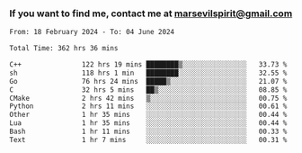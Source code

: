 ### If you want to find me, contact me at marsevilspirit@gmail.com

<!--
**marsevilspirit/marsevilspirit** is a ✨ _special_ ✨ repository because its `README.md` (this file) appears on your GitHub profile.

Here are some ideas to get you started:

- 🔭 I’m currently working on ...
- 🌱 I’m currently learning ...
- 👯 I’m looking to collaborate on ...
- 🤔 I’m looking for help with ...
- 💬 Ask me about ...
- 📫 How to reach me: ...
- 😄 Pronouns: ...
- ⚡ Fun fact: ...
-->
<!--START_SECTION:waka-->

```txt
From: 18 February 2024 - To: 04 June 2024

Total Time: 362 hrs 36 mins

C++               122 hrs 19 mins ████████▒░░░░░░░░░░░░░░░░   33.73 %
sh                118 hrs 1 min   ████████░░░░░░░░░░░░░░░░░   32.55 %
Go                76 hrs 24 mins  █████▒░░░░░░░░░░░░░░░░░░░   21.07 %
C                 32 hrs 5 mins   ██▒░░░░░░░░░░░░░░░░░░░░░░   08.85 %
CMake             2 hrs 42 mins   ▒░░░░░░░░░░░░░░░░░░░░░░░░   00.75 %
Python            2 hrs 11 mins   ░░░░░░░░░░░░░░░░░░░░░░░░░   00.61 %
Other             1 hr 35 mins    ░░░░░░░░░░░░░░░░░░░░░░░░░   00.44 %
Lua               1 hr 35 mins    ░░░░░░░░░░░░░░░░░░░░░░░░░   00.44 %
Bash              1 hr 11 mins    ░░░░░░░░░░░░░░░░░░░░░░░░░   00.33 %
Text              1 hr 7 mins     ░░░░░░░░░░░░░░░░░░░░░░░░░   00.31 %
```

<!--END_SECTION:waka-->
